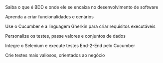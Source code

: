 Saiba o que é BDD e onde ele se encaixa no desenvolvimento de software

Aprenda a criar funcionalidades e cenários

Use o Cucumber e a linguagem Gherkin para criar requisitos executáveis

Personalize os testes, passe valores e conjuntos de dados

Integre o Selenium e execute testes End-2-End pelo Cucumber

Crie testes mais valiosos, orientados ao negócio
